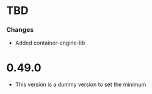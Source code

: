 # TBD

### Changes
* Added container-engine-lib

# 0.49.0
* This version is a dummy version to set the minimum
